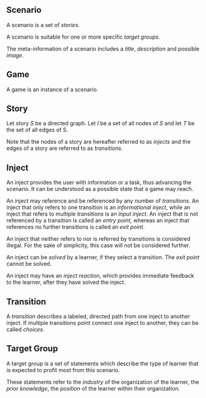 ## Scenario
A scenario is a set of *stories*. 

A scenario is suitable for one or more specific *target groups*.

The meta-information of a scenario includes a *title*, *description* and possible *image*.

## Game
A game is an instance of a scenario. 

## Story

Let story *S* be a directed graph. Let *I* be a set of all nodes of *S* and let *T* be the set of all edges of S. 

Note that the nodes of a story are hereafter referred to as *injects* and the edges of a story are referred to as *transitions*. 

## Inject
An inject provides the user with information or a task, thus advancing the scenario. It can be understood as a possible state that a game may reach. 

An inject may reference and be referenced by any number of *transitions*. An inject that only refers to one transition is an *informational inject*, while an inject that refers to multiple transitions is an *input inject*. An inject that is not referenced by a transition is called an *entry point*, whereas an inject that references no further transitions is called an *exit point*. 

An inject that neither refers to nor is referred by transitions is considered illegal. For the sake of simplicity, this case will not be considered further.

An inject can be *solved* by a learner, if they select a transition. The *exit point* cannot be solved.

An inject may have an *inject reaction*, which provides immediate feedback to the learner, after they have solved the inject.

## Transition
A *transition* describes a labeled, directed path from one inject to another inject. If multiple transitions point connect one inject to another, they can be called *choices*.

## Target Group
A target group is a set of statements which describe the type of learner that is expected to profit most from this scenario.

These statements refer to the *industry* of the organization of the learner, the *prior knowledge*, the *position* of the learner within their organization.
